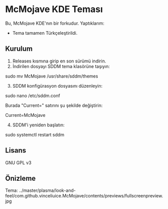 McMojave KDE Teması
===================

Bu, McMojave KDE'nın bir forkudur.
Yaptıklarım:
- Tema tamamen Türkçeleştirildi.

Kurulum
-------

1. Releases kısmına girip en son sürümü indirin.
2. İndirilen dosyayı SDDM tema klasörüne taşıyın:

sudo mv McMojave /usr/share/sddm/themes

3. SDDM konfigürasyon dosyasını düzenleyin:

sudo nano /etc/sddm.conf

Burada "Current=" satırını şu şekilde değiştirin:

Current=McMojave

4. SDDM'i yeniden başlatın:

sudo systemctl restart sddm

Lisans
------

GNU GPL v3

Önizleme
---------

Tema:
../master/plasma/look-and-feel/com.github.vinceliuice.McMojave/contents/previews/fullscreenpreview.jpg

